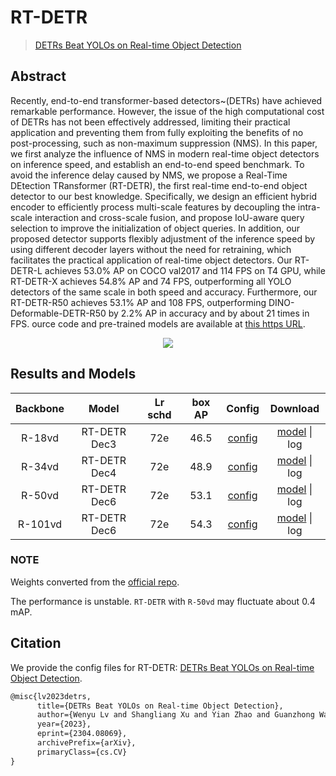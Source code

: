 # RT-DETR

> [DETRs Beat YOLOs on Real-time Object Detection](https://arxiv.org/abs/2304.08069)

<!-- [ALGORITHM] -->

## Abstract

Recently, end-to-end transformer-based detectors~(DETRs) have achieved remarkable performance. However, the issue of the high computational cost of DETRs has not been effectively addressed, limiting their practical application and preventing them from fully exploiting the benefits of no post-processing, such as non-maximum suppression (NMS). In this paper, we first analyze the influence of NMS in modern real-time object detectors on inference speed, and establish an end-to-end speed benchmark. To avoid the inference delay caused by NMS, we propose a Real-Time DEtection TRansformer (RT-DETR), the first real-time end-to-end object detector to our best knowledge. Specifically, we design an efficient hybrid encoder to efficiently process multi-scale features by decoupling the intra-scale interaction and cross-scale fusion, and propose IoU-aware query selection to improve the initialization of object queries. In addition, our proposed detector supports flexibly adjustment of the inference speed by using different decoder layers without the need for retraining, which facilitates the practical application of real-time object detectors. Our RT-DETR-L achieves 53.0% AP on COCO val2017 and 114 FPS on T4 GPU, while RT-DETR-X achieves 54.8% AP and 74 FPS, outperforming all YOLO detectors of the same scale in both speed and accuracy. Furthermore, our RT-DETR-R50 achieves 53.1% AP and 108 FPS, outperforming DINO-Deformable-DETR-R50 by 2.2% AP in accuracy and by about 21 times in FPS. ource code and pre-trained models are available at [this https URL](https://github.com/lyuwenyu/RT-DETR).

<div align=center>
<img src="https://user-images.githubusercontent.com/17582080/262603054-42636690-1ecf-4647-b075-842ecb9bc562.png"/>
</div>

## Results and Models

| Backbone |    Model     | Lr schd | box AP |                   Config                   |                                                          Download                                                           |
| :------: | :----------: | :-----: | :----: | :----------------------------------------: | :-------------------------------------------------------------------------------------------------------------------------: |
|  R-18vd  | RT-DETR Dec3 |   72e   |  46.5  | [config](./rtdetr_r18vd_8xb2-72e_coco.py)  | [model](https://github.com/flytocc/mmdetection/releases/download/model_zoo/rtdetr_r18vd_8xb2-72e_coco_d214e55d.pth)  \| log |
|  R-34vd  | RT-DETR Dec4 |   72e   |  48.9  | [config](./rtdetr_r34vd_8xb2-72e_coco.py)  | [model](https://github.com/flytocc/mmdetection/releases/download/model_zoo/rtdetr_r34vd_8xb2-72e_coco_4c1cbe01.pth)  \| log |
|  R-50vd  | RT-DETR Dec6 |   72e   |  53.1  | [config](./rtdetr_r50vd_8xb2-72e_coco.py)  | [model](https://github.com/flytocc/mmdetection/releases/download/model_zoo/rtdetr_r50vd_8xb2-72e_coco_ff87da1a.pth)  \| log |
| R-101vd  | RT-DETR Dec6 |   72e   |  54.3  | [config](./rtdetr_r101vd_8xb2-72e_coco.py) | [model](https://github.com/flytocc/mmdetection/releases/download/model_zoo/rtdetr_r101vd_8xb2-72e_coco_104a0e6b.pth) \| log |

### NOTE

Weights converted from the [official repo](https://github.com/lyuwenyu/RT-DETR).

The performance is unstable. `RT-DETR` with `R-50vd` may fluctuate about 0.4 mAP.

## Citation

We provide the config files for RT-DETR: [DETRs Beat YOLOs on Real-time Object Detection](https://arxiv.org/abs/2304.08069).

```latex
@misc{lv2023detrs,
      title={DETRs Beat YOLOs on Real-time Object Detection},
      author={Wenyu Lv and Shangliang Xu and Yian Zhao and Guanzhong Wang and Jinman Wei and Cheng Cui and Yuning Du and Qingqing Dang and Yi Liu},
      year={2023},
      eprint={2304.08069},
      archivePrefix={arXiv},
      primaryClass={cs.CV}
}
```
